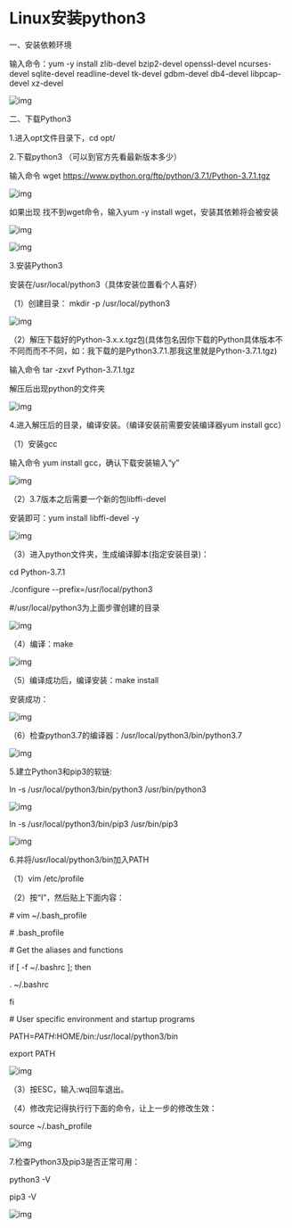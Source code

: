 # Linux安装python3

一、安装依赖环境

输入命令：yum -y install zlib-devel bzip2-devel openssl-devel ncurses-devel sqlite-devel readline-devel tk-devel gdbm-devel db4-devel libpcap-devel xz-devel

![img](https://img2018.cnblogs.com/blog/1730174/201907/1730174-20190718164218911-1472763573.png)

 

二、下载Python3

1.进入opt文件目录下，cd opt/

2.下载python3  （可以到官方先看最新版本多少）

输入命令 wget https://www.python.org/ftp/python/3.7.1/Python-3.7.1.tgz

![img](https://img2018.cnblogs.com/blog/1730174/201907/1730174-20190718164656813-980412356.png)

如果出现 找不到wget命令，输入yum -y install wget，安装其依赖将会被安装

![img](https://img2018.cnblogs.com/blog/1730174/201907/1730174-20190718164745369-1073580691.png)

![img](https://img2018.cnblogs.com/blog/1730174/201907/1730174-20190718164804895-361704220.png)

 

 3.安装Python3

安装在/usr/local/python3（具体安装位置看个人喜好）

（1）创建目录：  mkdir -p /usr/local/python3

![img](https://img2018.cnblogs.com/blog/1730174/201907/1730174-20190718164845176-62828714.png)

（2）解压下载好的Python-3.x.x.tgz包(具体包名因你下载的Python具体版本不不同⽽而不不同，如：我下载的是Python3.7.1.那我这里就是Python-3.7.1.tgz)

输入命令 tar -zxvf Python-3.7.1.tgz

解压后出现python的文件夹

 ![img](https://img2018.cnblogs.com/blog/1730174/201907/1730174-20190718164922599-603148947.png)

 

4.进入解压后的目录，编译安装。（编译安装前需要安装编译器yum install gcc）

（1）安装gcc   

输入命令 yum install gcc，确认下载安装输入“y”

![img](https://img2018.cnblogs.com/blog/1730174/201907/1730174-20190718165009734-1010614431.png)

（2）3.7版本之后需要一个新的包libffi-devel

安装即可：yum install libffi-devel -y

![img](https://img2018.cnblogs.com/blog/1730174/201907/1730174-20190718165050740-445632205.png)

（3）进入python文件夹，生成编译脚本(指定安装目录)：

 cd Python-3.7.1

./configure --prefix=/usr/local/python3 

\#/usr/local/python3为上面步骤创建的目录

![img](https://img2018.cnblogs.com/blog/1730174/201907/1730174-20190718165130728-737128762.png)

（4）编译：make

![img](https://img2018.cnblogs.com/blog/1730174/201907/1730174-20190718165154546-809408157.png)

（5）编译成功后，编译安装：make install

安装成功：

![img](https://img2018.cnblogs.com/blog/1730174/201907/1730174-20190718165214131-1197898470.png)

（6）检查python3.7的编译器：/usr/local/python3/bin/python3.7

![img](https://img2018.cnblogs.com/blog/1730174/201907/1730174-20190718165339253-191557922.png)

 

5.建立Python3和pip3的软链:

ln -s /usr/local/python3/bin/python3 /usr/bin/python3

![img](https://img2018.cnblogs.com/blog/1730174/201907/1730174-20190718165411662-1545177138.png)

ln -s /usr/local/python3/bin/pip3 /usr/bin/pip3

![img](https://img2018.cnblogs.com/blog/1730174/201907/1730174-20190718165424054-1674629624.png)

 

6.并将/usr/local/python3/bin加入PATH

（1）vim /etc/profile

（2）按“I”，然后贴上下面内容：

\# vim ~/.bash_profile

\# .bash_profile

\# Get the aliases and functions

if [ -f ~/.bashrc ]; then

. ~/.bashrc

fi

\# User specific environment and startup programs

PATH=$PATH:$HOME/bin:/usr/local/python3/bin

export PATH

![img](https://img2018.cnblogs.com/blog/1730174/201907/1730174-20190718165447405-1790588528.png)

（3）按ESC，输入:wq回车退出。

（4）修改完记得执行行下面的命令，让上一步的修改生效：

source ~/.bash_profile

![img](https://img2018.cnblogs.com/blog/1730174/201907/1730174-20190718165505008-1801604010.png)

 

7.检查Python3及pip3是否正常可用：

python3 -V

pip3 -V

 ![img](https://img2018.cnblogs.com/blog/1730174/201907/1730174-20190718165523975-1547139881.png)

 